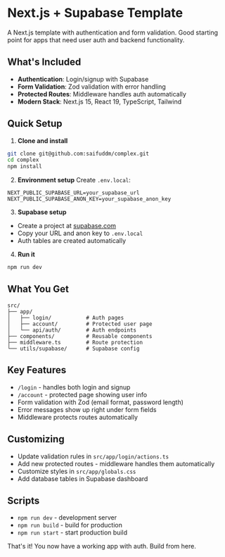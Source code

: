 # Next.js + Supabase Template

A Next.js template with authentication and form validation. Good starting point for apps that need user auth and backend functionality.

## What's Included

- **Authentication**: Login/signup with Supabase
- **Form Validation**: Zod validation with error handling  
- **Protected Routes**: Middleware handles auth automatically
- **Modern Stack**: Next.js 15, React 19, TypeScript, Tailwind

## Quick Setup

1. **Clone and install**
```bash
git clone git@github.com:saifuddm/complex.git
cd complex
npm install
```

2. **Environment setup**
Create `.env.local`:
```env
NEXT_PUBLIC_SUPABASE_URL=your_supabase_url
NEXT_PUBLIC_SUPABASE_ANON_KEY=your_supabase_anon_key
```

3. **Supabase setup**
- Create a project at [supabase.com](https://supabase.com)
- Copy your URL and anon key to `.env.local`
- Auth tables are created automatically

4. **Run it**
```bash
npm run dev
```

## What You Get

```
src/
├── app/
│   ├── login/           # Auth pages
│   ├── account/         # Protected user page
│   └── api/auth/        # Auth endpoints
├── components/          # Reusable components
├── middleware.ts        # Route protection
└── utils/supabase/      # Supabase config
```

## Key Features

- `/login` - handles both login and signup
- `/account` - protected page showing user info
- Form validation with Zod (email format, password length)
- Error messages show up right under form fields
- Middleware protects routes automatically

## Customizing

- Update validation rules in `src/app/login/actions.ts`
- Add new protected routes - middleware handles them automatically
- Customize styles in `src/app/globals.css`
- Add database tables in Supabase dashboard

## Scripts

- `npm run dev` - development server
- `npm run build` - build for production
- `npm run start` - start production build

That's it! You now have a working app with auth. Build from here.